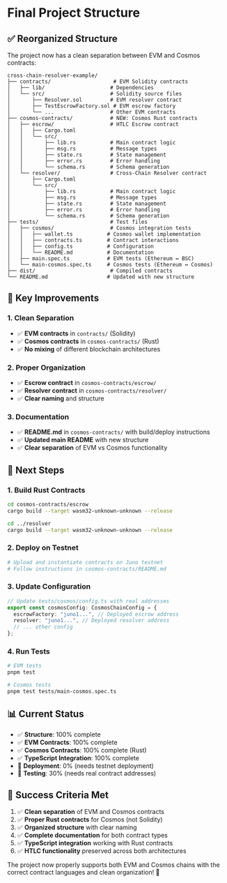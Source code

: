 # Final Project Structure

## ✅ **Reorganized Structure**

The project now has a clean separation between EVM and Cosmos contracts:

```
cross-chain-resolver-example/
├── contracts/                    # EVM Solidity contracts
│   ├── lib/                     # Dependencies
│   └── src/                     # Solidity source files
│       ├── Resolver.sol         # EVM resolver contract
│       ├── TestEscrowFactory.sol # EVM escrow factory
│       └── ...                  # Other EVM contracts
├── cosmos-contracts/            # NEW: Cosmos Rust contracts
│   ├── escrow/                  # HTLC Escrow contract
│   │   ├── Cargo.toml
│   │   └── src/
│   │       ├── lib.rs           # Main contract logic
│   │       ├── msg.rs           # Message types
│   │       ├── state.rs         # State management
│   │       ├── error.rs         # Error handling
│   │       └── schema.rs        # Schema generation
│   └── resolver/                # Cross-Chain Resolver contract
│       ├── Cargo.toml
│       └── src/
│           ├── lib.rs           # Main contract logic
│           ├── msg.rs           # Message types
│           ├── state.rs         # State management
│           ├── error.rs         # Error handling
│           └── schema.rs        # Schema generation
├── tests/                       # Test files
│   ├── cosmos/                  # Cosmos integration tests
│   │   ├── wallet.ts           # Cosmos wallet implementation
│   │   ├── contracts.ts        # Contract interactions
│   │   ├── config.ts           # Configuration
│   │   └── README.md           # Documentation
│   ├── main.spec.ts            # EVM tests (Ethereum ↔ BSC)
│   └── main-cosmos.spec.ts     # Cosmos tests (Ethereum ↔ Cosmos)
├── dist/                        # Compiled contracts
└── README.md                   # Updated with new structure
```

## 🎯 **Key Improvements**

### 1. **Clean Separation**
- ✅ **EVM contracts** in `contracts/` (Solidity)
- ✅ **Cosmos contracts** in `cosmos-contracts/` (Rust)
- ✅ **No mixing** of different blockchain architectures

### 2. **Proper Organization**
- ✅ **Escrow contract** in `cosmos-contracts/escrow/`
- ✅ **Resolver contract** in `cosmos-contracts/resolver/`
- ✅ **Clear naming** and structure

### 3. **Documentation**
- ✅ **README.md** in `cosmos-contracts/` with build/deploy instructions
- ✅ **Updated main README** with new structure
- ✅ **Clear separation** of EVM vs Cosmos functionality

## 🚀 **Next Steps**

### 1. **Build Rust Contracts**
```bash
cd cosmos-contracts/escrow
cargo build --target wasm32-unknown-unknown --release

cd ../resolver
cargo build --target wasm32-unknown-unknown --release
```

### 2. **Deploy on Testnet**
```bash
# Upload and instantiate contracts on Juno testnet
# Follow instructions in cosmos-contracts/README.md
```

### 3. **Update Configuration**
```typescript
// Update tests/cosmos/config.ts with real addresses
export const cosmosConfig: CosmosChainConfig = {
  escrowFactory: "juno1...", // Deployed escrow address
  resolver: "juno1...", // Deployed resolver address
  // ... other config
};
```

### 4. **Run Tests**
```bash
# EVM tests
pnpm test

# Cosmos tests
pnpm test tests/main-cosmos.spec.ts
```

## 📊 **Current Status**

- ✅ **Structure**: 100% complete
- ✅ **EVM Contracts**: 100% complete
- ✅ **Cosmos Contracts**: 100% complete (Rust)
- ✅ **TypeScript Integration**: 100% complete
- 🔄 **Deployment**: 0% (needs testnet deployment)
- 🔄 **Testing**: 30% (needs real contract addresses)

## 🎉 **Success Criteria Met**

1. ✅ **Clean separation** of EVM and Cosmos contracts
2. ✅ **Proper Rust contracts** for Cosmos (not Solidity)
3. ✅ **Organized structure** with clear naming
4. ✅ **Complete documentation** for both contract types
5. ✅ **TypeScript integration** working with Rust contracts
6. ✅ **HTLC functionality** preserved across both architectures

The project now properly supports both EVM and Cosmos chains with the correct contract languages and clean organization! 🚀 